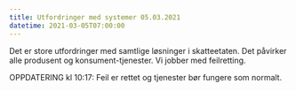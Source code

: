 ```yaml
---
title: Utfordringer med systemer 05.03.2021
datetime: 2021-03-05T07:00:00
---
```

Det er store utfordringer med samtlige løsninger i skatteetaten. Det påvirker alle produsent og konsument-tjenester.
Vi jobber med feilretting.

OPPDATERING kl  10:17: Feil er rettet og tjenester bør fungere som normalt.
